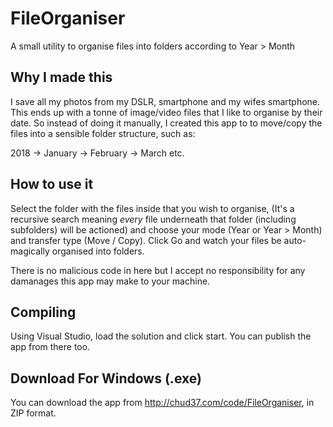 # FileOrganiser
A small utility to organise files into folders according to Year > Month

## Why I made this
I save all my photos from my DSLR, smartphone and my wifes smartphone.  This ends up with a tonne of image/video files that I like to organise by their date.  So instead of doing it manually, I created this app to to move/copy the files into a sensible folder structure, such as:

2018
-> January
-> February
-> March
etc.

## How to use it
Select the folder with the files inside that you wish to organise, (It's a recursive search meaning *every* file underneath that folder (including subfolders) will be actioned) and choose your mode (Year or Year > Month) and transfer type (Move / Copy).  Click Go and watch your files be auto-magically organised into folders.

There is no malicious code in here but I accept no responsibility for any damanages this app may make to your machine.

## Compiling
Using Visual Studio, load the solution and click start. You can publish the app from there too.

## Download For Windows (.exe)
You can download the app from http://chud37.com/code/FileOrganiser, in ZIP format.

